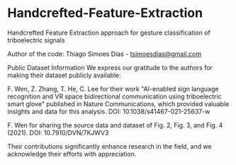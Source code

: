 # Handcrefted-Feature-Extraction
Handcrefted Feature Extraction approach for gesture classification of triboelectric signals

Author of the code: Thiago Simoes Dias - tsimoesdias@gmail.com


Public Dataset Information
We express our gratitude to the authors for making their dataset publicly available:

F. Wen, Z. Zhang, T. He, C. Lee for their work "AI-enabled sign language recognition and VR space bidirectional communication using triboelectric smart glove" published in Nature Communications, which provided valuable insights and data for this analysis.
DOI: 10.1038/s41467-021-25637-w

F. Wen for sharing the source data and dataset of Fig. 2, Fig. 3, and Fig. 4 (2021).
DOI: 10.7910/DVN/7KJWV3

Their contributions significantly enhance research in the field, and we acknowledge their efforts with appreciation.
